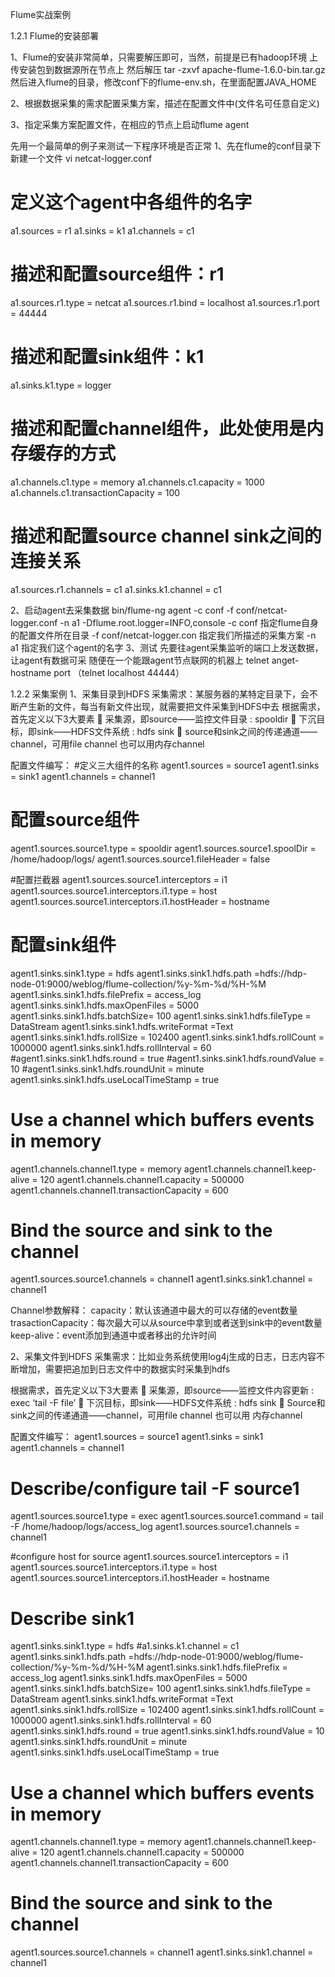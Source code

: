 Flume实战案例

1.2.1 Flume的安装部署

1、Flume的安装非常简单，只需要解压即可，当然，前提是已有hadoop环境
上传安装包到数据源所在节点上
然后解压  tar -zxvf apache-flume-1.6.0-bin.tar.gz
然后进入flume的目录，修改conf下的flume-env.sh，在里面配置JAVA_HOME

2、根据数据采集的需求配置采集方案，描述在配置文件中(文件名可任意自定义)

3、指定采集方案配置文件，在相应的节点上启动flume agent

先用一个最简单的例子来测试一下程序环境是否正常
1、先在flume的conf目录下新建一个文件
vi   netcat-logger.conf
# 定义这个agent中各组件的名字
a1.sources = r1
a1.sinks = k1
a1.channels = c1

# 描述和配置source组件：r1
a1.sources.r1.type = netcat
a1.sources.r1.bind = localhost
a1.sources.r1.port = 44444

# 描述和配置sink组件：k1
a1.sinks.k1.type = logger

# 描述和配置channel组件，此处使用是内存缓存的方式
a1.channels.c1.type = memory
a1.channels.c1.capacity = 1000
a1.channels.c1.transactionCapacity = 100

# 描述和配置source  channel   sink之间的连接关系
a1.sources.r1.channels = c1
a1.sinks.k1.channel = c1

2、启动agent去采集数据
bin/flume-ng agent -c conf -f conf/netcat-logger.conf -n a1  -Dflume.root.logger=INFO,console
-c conf   指定flume自身的配置文件所在目录
-f conf/netcat-logger.con  指定我们所描述的采集方案
-n a1  指定我们这个agent的名字
3、测试
先要往agent采集监听的端口上发送数据，让agent有数据可采
随便在一个能跟agent节点联网的机器上
telnet anget-hostname  port   （telnet localhost 44444） 
 



1.2.2 采集案例
1、采集目录到HDFS
采集需求：某服务器的某特定目录下，会不断产生新的文件，每当有新文件出现，就需要把文件采集到HDFS中去
根据需求，首先定义以下3大要素
	采集源，即source——监控文件目录 :  spooldir
	下沉目标，即sink——HDFS文件系统  :  hdfs sink
	source和sink之间的传递通道——channel，可用file channel 也可以用内存channel

配置文件编写：
#定义三大组件的名称
agent1.sources = source1
agent1.sinks = sink1
agent1.channels = channel1

# 配置source组件
agent1.sources.source1.type = spooldir
agent1.sources.source1.spoolDir = /home/hadoop/logs/
agent1.sources.source1.fileHeader = false

#配置拦截器
agent1.sources.source1.interceptors = i1
agent1.sources.source1.interceptors.i1.type = host
agent1.sources.source1.interceptors.i1.hostHeader = hostname

# 配置sink组件
agent1.sinks.sink1.type = hdfs
agent1.sinks.sink1.hdfs.path =hdfs://hdp-node-01:9000/weblog/flume-collection/%y-%m-%d/%H-%M
agent1.sinks.sink1.hdfs.filePrefix = access_log
agent1.sinks.sink1.hdfs.maxOpenFiles = 5000
agent1.sinks.sink1.hdfs.batchSize= 100
agent1.sinks.sink1.hdfs.fileType = DataStream
agent1.sinks.sink1.hdfs.writeFormat =Text
agent1.sinks.sink1.hdfs.rollSize = 102400
agent1.sinks.sink1.hdfs.rollCount = 1000000
agent1.sinks.sink1.hdfs.rollInterval = 60
#agent1.sinks.sink1.hdfs.round = true
#agent1.sinks.sink1.hdfs.roundValue = 10
#agent1.sinks.sink1.hdfs.roundUnit = minute
agent1.sinks.sink1.hdfs.useLocalTimeStamp = true
# Use a channel which buffers events in memory
agent1.channels.channel1.type = memory
agent1.channels.channel1.keep-alive = 120
agent1.channels.channel1.capacity = 500000
agent1.channels.channel1.transactionCapacity = 600

# Bind the source and sink to the channel
agent1.sources.source1.channels = channel1
agent1.sinks.sink1.channel = channel1

Channel参数解释：
capacity：默认该通道中最大的可以存储的event数量
trasactionCapacity：每次最大可以从source中拿到或者送到sink中的event数量
keep-alive：event添加到通道中或者移出的允许时间

2、采集文件到HDFS
采集需求：比如业务系统使用log4j生成的日志，日志内容不断增加，需要把追加到日志文件中的数据实时采集到hdfs

根据需求，首先定义以下3大要素
	采集源，即source——监控文件内容更新 :  exec  ‘tail -F file’
	下沉目标，即sink——HDFS文件系统  :  hdfs sink
	Source和sink之间的传递通道——channel，可用file channel 也可以用 内存channel

配置文件编写：
agent1.sources = source1
agent1.sinks = sink1
agent1.channels = channel1

# Describe/configure tail -F source1
agent1.sources.source1.type = exec
agent1.sources.source1.command = tail -F /home/hadoop/logs/access_log
agent1.sources.source1.channels = channel1

#configure host for source
agent1.sources.source1.interceptors = i1
agent1.sources.source1.interceptors.i1.type = host
agent1.sources.source1.interceptors.i1.hostHeader = hostname

# Describe sink1
agent1.sinks.sink1.type = hdfs
#a1.sinks.k1.channel = c1
agent1.sinks.sink1.hdfs.path =hdfs://hdp-node-01:9000/weblog/flume-collection/%y-%m-%d/%H-%M
agent1.sinks.sink1.hdfs.filePrefix = access_log
agent1.sinks.sink1.hdfs.maxOpenFiles = 5000
agent1.sinks.sink1.hdfs.batchSize= 100
agent1.sinks.sink1.hdfs.fileType = DataStream
agent1.sinks.sink1.hdfs.writeFormat =Text
agent1.sinks.sink1.hdfs.rollSize = 102400
agent1.sinks.sink1.hdfs.rollCount = 1000000
agent1.sinks.sink1.hdfs.rollInterval = 60
agent1.sinks.sink1.hdfs.round = true
agent1.sinks.sink1.hdfs.roundValue = 10
agent1.sinks.sink1.hdfs.roundUnit = minute
agent1.sinks.sink1.hdfs.useLocalTimeStamp = true

# Use a channel which buffers events in memory
agent1.channels.channel1.type = memory
agent1.channels.channel1.keep-alive = 120
agent1.channels.channel1.capacity = 500000
agent1.channels.channel1.transactionCapacity = 600

# Bind the source and sink to the channel
agent1.sources.source1.channels = channel1
agent1.sinks.sink1.channel = channel1

